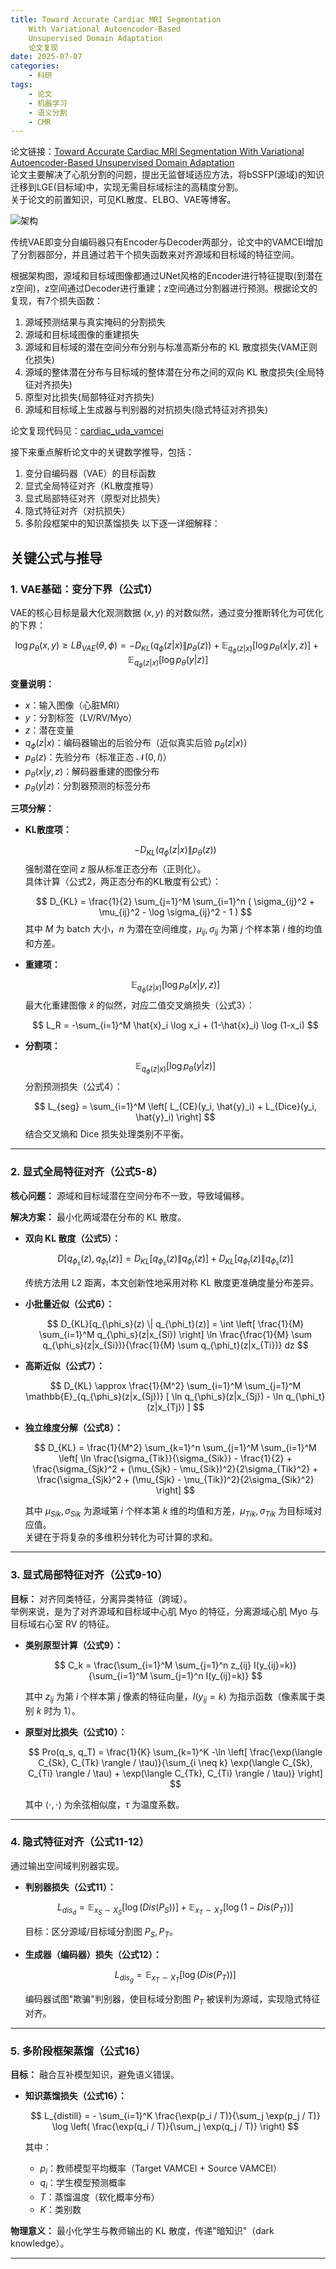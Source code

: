 ```yaml
---
title: Toward Accurate Cardiac MRI Segmentation
    With Variational Autoencoder-Based
    Unsupervised Domain Adaptation
    论文复现
date: 2025-07-07
categories: 
    - 科研
tags: 
    - 论文
    - 机器学习
    - 语义分割
    - CMR
---
```


论文链接：[Toward Accurate Cardiac MRI Segmentation With Variational Autoencoder-Based Unsupervised Domain Adaptation](https://ieeexplore.ieee.org/abstract/document/10483021)  
论文主要解决了心肌分割的问题，提出无监督域适应方法，将bSSFP(源域)的知识迁移到LGE(目标域)中，实现无需目标域标注的高精度分割。  
关于论文的前置知识，可见KL散度、ELBO、VAE等博客。

<!--more-->

![架构](/images/CMR1-1.png)

传统VAE即变分自编码器只有Encoder与Decoder两部分，论文中的VAMCEI增加了分割器部分，并且通过若干个损失函数来对齐源域和目标域的特征空间。

根据架构图，源域和目标域图像都通过UNet风格的Encoder进行特征提取(到潜在z空间)，z空间通过Decoder进行重建；z空间通过分割器进行预测。根据论文的复现，有7个损失函数：
1. 源域预测结果与真实掩码的分割损失
2. 源域和目标域图像的重建损失
3. 源域和目标域的潜在空间分布分别与标准高斯分布的 KL 散度损失(VAM正则化损失)
4. 源域的整体潜在分布与目标域的整体潜在分布之间的双向 KL 散度损失(全局特征对齐损失)
5. 原型对比损失(局部特征对齐损失)
6. 源域和目标域上生成器与判别器的对抗损失(隐式特征对齐损失)

论文复现代码见：[cardiac_uda_vamcei](https://github.com/Ruthless338/VAMCEI)

接下来重点解析论文中的关键数学推导，包括：
 1. 变分自编码器（VAE）的目标函数
 2. 显式全局特征对齐（KL散度推导）
 3. 显式局部特征对齐（原型对比损失）
 4. 隐式特征对齐（对抗损失）
 5. 多阶段框架中的知识蒸馏损失
 以下逐一详细解释：

## 关键公式与推导

### 1. VAE基础：变分下界（公式1）

VAE的核心目标是最大化观测数据 $(x, y)$ 的对数似然，通过变分推断转化为可优化的下界：

$$
\log p_\theta(x, y) \geq LB_{VAE}(\theta, \phi) = -D_{KL}(q_\phi(z|x) \| p_\theta(z)) + \mathbb{E}_{q_\phi(z|x)} [\log p_\theta(x|y, z)] + \mathbb{E}_{q_\phi(z|x)} [\log p_\theta(y|z)]
$$

**变量说明：**

- $x$：输入图像（心脏MRI）
- $y$：分割标签（LV/RV/Myo）
- $z$：潜在变量
- $q_\phi(z|x)$：编码器输出的后验分布（近似真实后验 $p_\theta(z|x)$）
- $p_\theta(z)$：先验分布（标准正态 $\mathcal{N}(0, I)$）
- $p_\theta(x|y, z)$：解码器重建的图像分布
- $p_\theta(y|z)$：分割器预测的标签分布

**三项分解：**

- **KL散度项：**

  $$
  -D_{KL}(q_\phi(z|x) \| p_\theta(z))
  $$
  强制潜在空间 $z$ 服从标准正态分布（正则化）。  
  具体计算（公式2，两正态分布的KL散度有公式）：

  $$
  D_{KL} = \frac{1}{2} \sum_{j=1}^M \sum_{i=1}^n ( \sigma_{ij}^2 + \mu_{ij}^2 - \log \sigma_{ij}^2 - 1 )
  $$
  其中 $M$ 为 batch 大小，$n$ 为潜在空间维度，$\mu_{ij}, \sigma_{ij}$ 为第 $j$ 个样本第 $i$ 维的均值和方差。

- **重建项：**

  $$
  \mathbb{E}_{q_\phi(z|x)} [\log p_\theta(x|y, z)]
  $$
  最大化重建图像 $\hat{x}$ 的似然，对应二值交叉熵损失（公式3）：

  $$
  L_R = -\sum_{i=1}^M \hat{x}_i \log x_i + (1-\hat{x}_i) \log (1-x_i)
  $$

- **分割项：**

  $$
  \mathbb{E}_{q_\phi(z|x)} [\log p_\theta(y|z)]
  $$
  分割预测损失（公式4）：

  $$
  L_{seg} = \sum_{i=1}^M \left[ L_{CE}(y_i, \hat{y}_i) + L_{Dice}(y_i, \hat{y}_i) \right]
  $$
  结合交叉熵和 Dice 损失处理类别不平衡。

---

### 2. 显式全局特征对齐（公式5-8）

**核心问题：** 源域和目标域潜在空间分布不一致，导致域偏移。

**解决方案：** 最小化两域潜在分布的 KL 散度。

- **双向 KL 散度（公式5）：**

  $$
  D[q_{\phi_s}(z), q_{\phi_t}(z)] = D_{KL}[q_{\phi_s}(z) \| q_{\phi_t}(z)] + D_{KL}[q_{\phi_t}(z) \| q_{\phi_s}(z)]
  $$

  传统方法用 L2 距离，本文创新性地采用对称 KL 散度更准确度量分布差异。

- **小批量近似（公式6）：**

  $$
  D_{KL}[q_{\phi_s}(z) \| q_{\phi_t}(z)] = \int \left[ \frac{1}{M} \sum_{i=1}^M q_{\phi_s}(z|x_{Si}) \right] \ln \frac{\frac{1}{M} \sum q_{\phi_s}(z|x_{Si})}{\frac{1}{M} \sum q_{\phi_t}(z|x_{Ti})} dz
  $$

- **高斯近似（公式7）：**

  $$
  D_{KL} \approx \frac{1}{M^2} \sum_{i=1}^M \sum_{j=1}^M \mathbb{E}_{q_{\phi_s}(z|x_{Sj})} [ \ln q_{\phi_s}(z|x_{Sj}) - \ln q_{\phi_t}(z|x_{Tj}) ]
  $$

- **独立维度分解（公式8）：**

  $$
  D_{KL} = \frac{1}{M^2} \sum_{k=1}^n \sum_{j=1}^M \sum_{i=1}^M \left[ \ln \frac{\sigma_{Tik}}{\sigma_{Sik}} - \frac{1}{2} + \frac{\sigma_{Sjk}^2 + (\mu_{Sjk} - \mu_{Sik})^2}{2\sigma_{Tik}^2} + \frac{\sigma_{Sjk}^2 + (\mu_{Sjk} - \mu_{Tik})^2}{2\sigma_{Sik}^2} \right]
  $$

  其中 $\mu_{Sik}, \sigma_{Sik}$ 为源域第 $i$ 个样本第 $k$ 维的均值和方差，$\mu_{Tik}, \sigma_{Tik}$ 为目标域对应值。  
  关键在于将复杂的多维积分转化为可计算的求和。
---

### 3. 显式局部特征对齐（公式9-10）

**目标：** 对齐同类特征，分离异类特征（跨域）。  
举例来说，是为了对齐源域和目标域中心肌 Myo 的特征，分离源域心肌 Myo 与目标域右心室 RV 的特征。

- **类别原型计算（公式9）：**

  $$
  C_k = \frac{\sum_{i=1}^M \sum_{j=1}^n z_{ij} I(y_{ij}=k)}{\sum_{i=1}^M \sum_{j=1}^n I(y_{ij}=k)}
  $$

  其中 $z_{ij}$ 为第 $i$ 个样本第 $j$ 像素的特征向量，$I(y_{ij}=k)$ 为指示函数（像素属于类别 $k$ 时为 1）。

- **原型对比损失（公式10）：**

  $$
  Pro(q_s, q_T) = \frac{1}{K} \sum_{k=1}^K -\ln \left[ \frac{\exp(\langle C_{Sk}, C_{Tk} \rangle / \tau)}{\sum_{i \neq k} \exp(\langle C_{Sk}, C_{Ti} \rangle / \tau) + \exp(\langle C_{Tk}, C_{Ti} \rangle / \tau)} \right]
  $$

  其中 $\langle \cdot, \cdot \rangle$ 为余弦相似度，$\tau$ 为温度系数。

---

### 4. 隐式特征对齐（公式11-12）

通过输出空间域判别器实现。

- **判别器损失（公式11）：**

  $$
  L_{dis_d} = \mathbb{E}_{x_S \sim X_S} [\log(Dis(P_S))] + \mathbb{E}_{x_T \sim X_T} [\log(1-Dis(P_T))]
  $$

  目标：区分源域/目标域分割图 $P_S, P_T$。

- **生成器（编码器）损失（公式12）：**

  $$
  L_{dis_g} = \mathbb{E}_{x_T \sim X_T} [\log(Dis(P_T))]
  $$

  编码器试图"欺骗"判别器，使目标域分割图 $P_T$ 被误判为源域，实现隐式特征对齐。

---

### 5. 多阶段框架蒸馏（公式16）

**目标：** 融合互补模型知识，避免语义错误。

- **知识蒸馏损失（公式16）：**

  $$
  L_{distill} = - \sum_{i=1}^K \frac{\exp(p_i / T)}{\sum_j \exp(p_j / T)} \log \left( \frac{\exp(q_i / T)}{\sum_j \exp(q_j / T)} \right)
  $$

  其中：
  - $p_i$：教师模型平均概率（Target VAMCEI + Source VAMCEI）
  - $q_i$：学生模型预测概率
  - $T$：蒸馏温度（软化概率分布）
  - $K$：类别数

**物理意义：** 最小化学生与教师输出的 KL 散度，传递"暗知识"（dark knowledge）。

---
